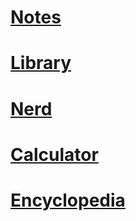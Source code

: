 # [Notes](https://npogadaev.github.io/react-Notes/index.html)
# [Library](https://npogadaev.github.io/JsLibrary/index.html)
# [Nerd](https://npogadaev.github.io/nerd/index.html) 
# [Calculator](https://npogadaev.github.io/calculator/index.html)
# [Encyclopedia](https://npogadaev.github.io/encyclopedia/index.html)
